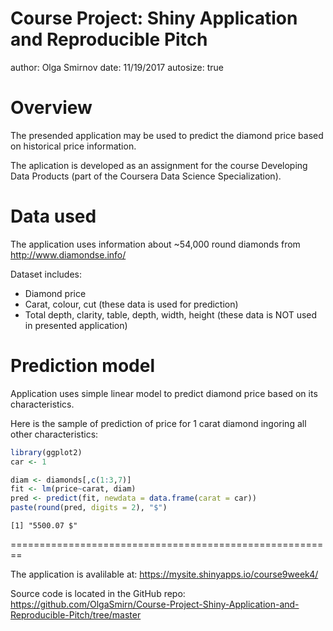 Course Project:   Shiny Application and Reproducible Pitch
========================================================
author:  Olga Smirnov
date:    11/19/2017
autosize: true

Overview
========================================================

The presended application may be used to predict the diamond price based on historical price information.

The aplication is developed as an assignment for the course Developing Data Products (part of the Coursera Data Science Specialization).

Data used
========================================================
The application uses information about ~54,000 round diamonds from http://www.diamondse.info/

Dataset includes:
* Diamond price
* Carat, colour, cut (these data is used for prediction)
* Total depth, clarity, table, depth, width, height (these data is NOT used in presented application)


Prediction model
========================================================

Application uses simple linear model to predict diamond price based on its characteristics.

Here is the sample of prediction of price for 1 carat diamond ingoring all other characteristics:


```r
library(ggplot2)
car <- 1

diam <- diamonds[,c(1:3,7)]
fit <- lm(price~carat, diam)
pred <- predict(fit, newdata = data.frame(carat = car))  
paste(round(pred, digits = 2), "$")
```

```
[1] "5500.07 $"
```

========================================================

The application is avalilable at: https://mysite.shinyapps.io/course9week4/

Source code is located in the GitHub repo: https://github.com/OlgaSmirn/Course-Project-Shiny-Application-and-Reproducible-Pitch/tree/master

